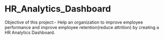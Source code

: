 # HR_Analytics_Dashboard
Objective of this project:-
Help an organization to improve employee performance and improve employee retention(reduce attrition) by creating a HR Analytics Dashboard.
